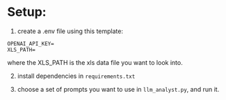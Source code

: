 # Setup:

1. create a .env file using this template:
```
OPENAI_API_KEY=
XLS_PATH=
```
where the XLS_PATH is the xls data file you want to look into.

2. install dependencies in `requirements.txt`

3. choose a set of prompts you want to use in `llm_analyst.py`, and run it.